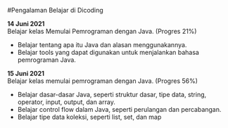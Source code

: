 #Pengalaman Belajar di Dicoding

**14 Juni 2021**<br>
Belajar kelas Memulai Pemrograman dengan Java. (Progres 21%)
* Belajar tentang apa itu Java dan alasan menggunakannya.
* Belajar tools yang dapat digunakan untuk menjalankan bahasa pemrograman Java.

**15 Juni 2021**<br>
Belajar kelas memulai pemrograman dengan Java. (Progres 56%)
* Belajar dasar-dasar Java, seperti struktur dasar, tipe data, string, operator, input, output, dan array.
* Belajar control flow dalam Java, seperti perulangan dan percabangan.
* Belajar tipe data koleksi, seperti list, set, dan map

